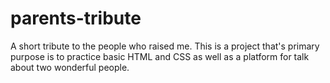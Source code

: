 # parents-tribute
A short tribute to the people who raised me. This is a project that's primary purpose is to practice basic HTML and CSS as well as a platform for talk about two wonderful people.